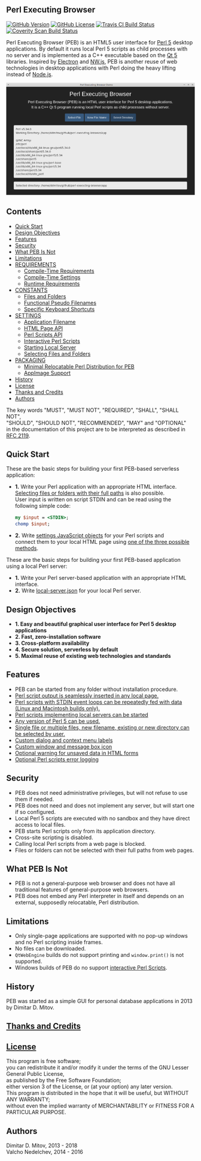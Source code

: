 Perl Executing Browser
--------------------------------------------------------------------------------

[![GitHub Version](https://img.shields.io/github/release/ddmitov/perl-executing-browser.svg)](https://github.com/ddmitov/perl-executing-browser/releases)
[![GitHub License](http://img.shields.io/badge/License-LGPL%20v3-blue.svg)](./LICENSE.md)
[![Travis CI Build Status](https://travis-ci.org/ddmitov/perl-executing-browser.svg?branch=master)](https://travis-ci.org/ddmitov/perl-executing-browser)
[![Coverity Scan Build Status](https://scan.coverity.com/projects/11334/badge.svg)](https://scan.coverity.com/projects/ddmitov-perl-executing-browser)  

Perl Executing Browser (PEB) is an HTML5 user interface for [Perl 5](https://www.perl.org/) desktop applications. By default it runs local Perl 5 scripts as child processes with no server and is implemented as a C++ executable based on the [Qt 5](https://www.qt.io/) libraries. Inspired by [Electron](http://electron.atom.io/) and [NW.js](http://nwjs.io/), PEB is another reuse of web technologies in desktop applications with Perl doing the heavy lifting instead of [Node.js](https://nodejs.org/en/).

![PEB Screenshot](https://github.com/ddmitov/perl-executing-browser/raw/master/doc/screenshot.png "PEB Screenshot")  

## Contents
* [Quick Start](#quick-start)
* [Design Objectives](#design-objectives)
* [Features](#features)
* [Security](#security)
* [What PEB Is Not](#what-peb-is-not)
* [Limitations](#limitations)
* [REQUIREMENTS](./doc/REQUIREMENTS.md)
  * [Compile-Time Requirements](./doc/REQUIREMENTS.md#compile-time-requirements)
  * [Compile-Time Settings](./doc/REQUIREMENTS.md#compile-time-settings)
  * [Runtime Requirements](./doc/REQUIREMENTS.md#runtime-requirements)
* [CONSTANTS](./doc/CONSTANTS.md)
  * [Files and Folders](./doc/CONSTANTS.md#files-and-folders)
  * [Functional Pseudo Filenames](./doc/CONSTANTS.md#functional-pseudo-filenames)
  * [Specific Keyboard Shortcuts](./doc/CONSTANTS.md#specific-keyboard-shortcuts)
* [SETTINGS](./doc/SETTINGS.md)
  * [Application Filename](./doc/SETTINGS.md#application-filename)
  * [HTML Page API](./doc/SETTINGS.md#html-page-api)
  * [Perl Scripts API](./doc/SETTINGS.md#perl-scripts-api)
  * [Interactive Perl Scripts](./doc/SETTINGS.md#interactive-perl-scripts)
  * [Starting Local Server](./doc/SETTINGS.md#starting-local-server)
  * [Selecting Files and Folders](./doc/SETTINGS.md#selecting-files-and-folders)
* [PACKAGING](./doc/PACKAGING.md)
  * [Minimal Relocatable Perl Distribution for PEB](./doc/PACKAGING.md#minimal-relocatable-perl-distribution-for-peb)
  * [AppImage Support](./doc/PACKAGING.md#appimage-support)
* [History](#history)
* [License](./LICENSE.md)
* [Thanks and Credits](./doc/CREDITS.md)
* [Authors](#authors)

The key words "MUST", "MUST NOT", "REQUIRED", "SHALL", "SHALL NOT",  
"SHOULD", "SHOULD NOT", "RECOMMENDED", "MAY" and "OPTIONAL"  
in the documentation of this project are to be interpreted as described in [RFC 2119](https://www.ietf.org/rfc/rfc2119.txt).  

## Quick Start
These are the basic steps for building your first PEB-based serverless application:  

* **1.** Write your Perl application with an appropriate HTML interface.  
  [Selecting files or folders with their full paths](./doc/SETTINGS.md#selecting-files-and-folders) is also possible.  
  User input is written on script STDIN and can be read using the following simple code:  

  ```perl
  my $input = <STDIN>;
  chomp $input;
  ```

* **2.** Write [settings JavaScript objects](./doc/SETTINGS.md#perl-scripts-api) for your Perl scripts and  
connect them to your local HTML page using [one of the three possible methods](./doc/SETTINGS.md#perl-scripts-api).  

These are the basic steps for building your first PEB-based application using a local Perl server:  

* **1.** Write your Perl server-based application with an appropriate HTML interface.  
* **2.** Write [local-server.json](./doc/SETTINGS.md#starting-local-server) for your local Perl server.  

## Design Objectives
* **1. Easy and beautiful graphical user interface for Perl 5 desktop applications**  
* **2. Fast, zero-installation software**  
* **3. Cross-platform availability**  
* **4. Secure solution, serverless by default**  
* **5. Maximal reuse of existing web technologies and standards**

## Features
* PEB can be started from any folder without installation procedure.
* [Perl script output is seamlessly inserted in any local page.](./doc/SETTINGS.md#perl-scripts-api)
* [Perl scripts with STDIN event loops can be repeatedly fed with data (Linux and Macintosh builds only).](./doc/SETTINGS.md#interactive-perl-scripts)
* [Perl scripts implementing local servers can be started](./doc/SETTINGS.md#starting-local-server)
* [Any version of Perl 5 can be used.](./doc/REQUIREMENTS.md#runtime-requirements)
* [Single file or multiple files, new filename, existing or new directory can be selected by user.](./doc/SETTINGS.md#selecting-files-and-folders)  
* [Custom dialog and context menu labels](./doc/SETTINGS.md#html-page-api)
* [Custom window and message box icon](./doc/CONSTANTS.md#icon)
* [Optional warning for unsaved data in HTML forms](./doc/SETTINGS.md#html-page-api)
* [Optional Perl scripts error logging](./doc/CONSTANTS.md#log-files-directory)

## Security
* PEB does not need administrative privileges, but will not refuse to use them if needed.
* PEB does not need and does not implement any server, but will start one if so configured.  
* Local Perl 5 scripts are executed with no sandbox and they have direct access to local files.
* PEB starts Perl scripts only from its application directory.
* Cross-site scripting is disabled.
* Calling local Perl scripts from a web page is blocked.
* Files or folders can not be selected with their full paths from web pages.

## What PEB Is Not
* PEB is not a general-purpose web browser and does not have all traditional features of general-purpose web browsers.
* PEB does not embed any Perl interpreter in itself and depends on an external, supposedly relocatable, Perl distribution.

## Limitations
* Only single-page applications are supported with no pop-up windows and no Perl scripting inside frames.
* No files can be downloaded.
* ``QtWebEngine`` builds do not support printing and ``window.print()`` is not supported.
* Windows builds of PEB do no support [interactive Perl Scripts](./doc/SETTINGS.md#interactive-perl-scripts).

## History
PEB was started as a simple GUI for personal database applications in 2013 by Dimitar D. Mitov.

## [Thanks and Credits](CREDITS.md)

## [License](./LICENSE.md)
This program is free software;  
you can redistribute it and/or modify it under the terms of the GNU Lesser General Public License,  
as published by the Free Software Foundation;  
either version 3 of the License, or (at your option) any later version.  
This program is distributed in the hope that it will be useful, but WITHOUT ANY WARRANTY;  
without even the implied warranty of MERCHANTABILITY or FITNESS FOR A PARTICULAR PURPOSE.

## Authors
Dimitar D. Mitov, 2013 - 2018  
Valcho Nedelchev, 2014 - 2016  
